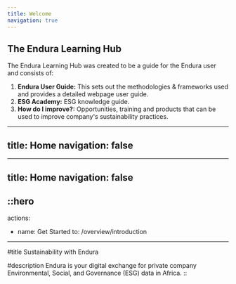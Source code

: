 ```yaml
---
title: Welcome
navigation: true
---
```


## The Endura Learning Hub

The Endura Learning Hub was created to be a guide for the Endura user and consists of:

1. **Endura User Guide:** This sets out the methodologies & frameworks used and provides a detailed webpage user guide.
2. **ESG Academy:** ESG knowledge guide.
3. **How do I improve?:** Opportunities, training and products that can be used to improve company's sustainability practices.

---

## title: Home navigation: false

---

## title: Home navigation: false

::hero
---
actions:
  - name: Get Started
    to: /overview/introduction
---
#title
Sustainability with Endura

#description
Endura is your digital exchange for private company Environmental, Social, and Governance (ESG) data in Africa.
::
